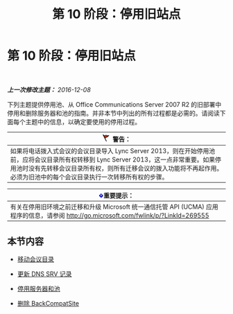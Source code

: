 ﻿---
title: 第 10 阶段：停用旧站点
TOCTitle: 第 10 阶段：停用旧站点
ms:assetid: d591a310-3b5c-4092-b19e-0349616e40df
ms:mtpsurl: https://technet.microsoft.com/zh-cn/library/JJ205300(v=OCS.15)
ms:contentKeyID: 49314380
ms.date: 12/10/2016
mtps_version: v=OCS.15
ms.translationtype: HT
---

# 第 10 阶段：停用旧站点

 

_**上一次修改主题：** 2016-12-08_

下列主题提供停用池、从 Office Communications Server 2007 R2 的旧部署中停用和删除服务器和池的指南。并非本节中列出的所有过程都是必需的。请阅读下面每个主题中的信息，以确定要使用的停用过程。

<table>
<thead>
<tr class="header">
<th><img src="images/JJ205186.Caution(OCS.15).gif" title="Caution" alt="Caution" />警告：</th>
</tr>
</thead>
<tbody>
<tr class="odd">
<td>如果将电话拨入式会议的会议目录导入 Lync Server 2013，则在开始停用池前，应将会议目录所有权转移到 Lync Server 2013，这一点非常重要。如果停用池时没有先转移会议目录所有权，则所有迁移会议的拨入功能将不再起作用。必须为旧池中的每个会议目录执行一次转移所有权的步骤。</td>
</tr>
</tbody>
</table>


<table>
<thead>
<tr class="header">
<th><img src="images/Gg398794.important(OCS.15).gif" title="important" alt="important" />重要提示：</th>
</tr>
</thead>
<tbody>
<tr class="odd">
<td>有关在停用旧环境之前迁移和升级 Microsoft 统一通信托管 API (UCMA) 应用程序的信息，请参阅 <a href="http://go.microsoft.com/fwlink/p/?linkid=269555">http://go.microsoft.com/fwlink/p/?LinkId=269555</a></td>
</tr>
</tbody>
</table>


## 本节内容

  - [移动会议目录](move-conference-directories.md)

  - [更新 DNS SRV 记录](update-dns-srv-records_1.md)

  - [停用服务器和池](decommissioning-servers-and-pools.md)

  - [删除 BackCompatSite](remove-backcompatsite.md)

